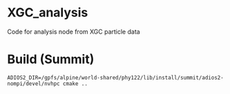# XGC_analysis
Code for analysis node from XGC particle data

# Build (Summit)
```
ADIOS2_DIR=/gpfs/alpine/world-shared/phy122/lib/install/summit/adios2-nompi/devel/nvhpc cmake ..
```
